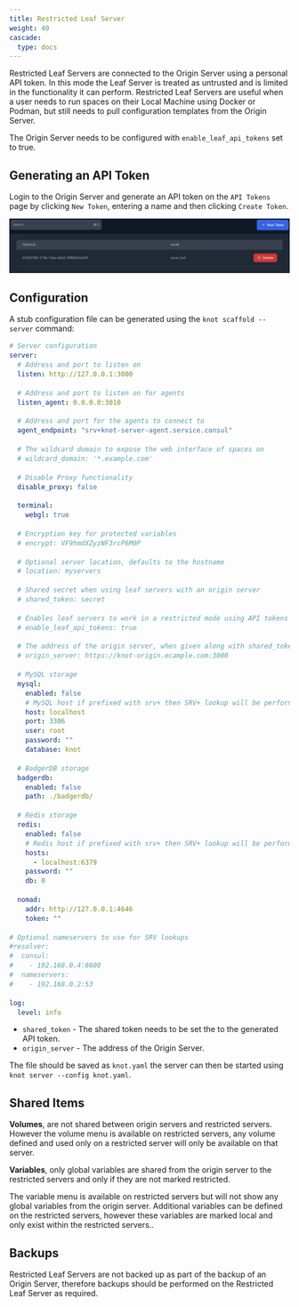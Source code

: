```yaml
---
title: Restricted Leaf Server
weight: 40
cascade:
  type: docs
---
```


Restricted Leaf Servers are connected to the Origin Server using a personal API token. In this mode the Leaf Server is treated as untrusted and is limited in the functionality it can perform. Restricted Leaf Servers are useful when a user needs to run spaces on their Local Machine using Docker or Podman, but still needs to pull configuration templates from the Origin Server.

The Origin Server needs to be configured with `enable_leaf_api_tokens` set to true.

## Generating an API Token

Login to the Origin Server and generate an API token on the `API Tokens` page by clicking `New Token`, entering a name and then clicking `Create Token`.

![API Tokens](api-token.webp)

## Configuration

A stub configuration file can be generated using the `knot scaffold --server` command:

```yaml {filename=knot.yaml}
# Server configuration
server:
  # Address and port to listen on
  listen: http://127.0.0.1:3000

  # Address and port to listen on for agents
  listen_agent: 0.0.0.0:3010

  # Address and port for the agents to connect to
  agent_endpoint: "srv+knot-server-agent.service.consul"

  # The wildcard domain to expose the web interface of spaces on
  # wildcard_domain: '*.example.com'

  # Disable Proxy functionality
  disable_proxy: false

  terminal:
    webgl: true

  # Encryption key for protected variables
  # encrypt: VF9hmdXZyzNF3rcP6M0P

  # Optional server location, defaults to the hostname
  # location: myservers

  # Shared secret when using leaf servers with an origin server
  # shared_token: secret

  # Enables leaf servers to work in a restricted mode using API tokens
  # enable_leaf_api_tokens: true

  # The address of the origin server, when given along with shared_token the server will be configured as a leaf server
  # origin_server: https://knot-origin.ecample.com:3000

  # MySQL storage
  mysql:
    enabled: false
    # MySQL host if prefixed with srv+ then SRV+ lookup will be performed
    host: localhost
    port: 3306
    user: root
    password: ""
    database: knot

  # BadgerDB storage
  badgerdb:
    enabled: false
    path: ./badgerdb/

  # Redis storage
  redis:
    enabled: false
    # Redis host if prefixed with srv+ then SRV+ lookup will be performed
    hosts:
      - localhost:6379
    password: ""
    db: 0

  nomad:
    addr: http://127.0.0.1:4646
    token: ""

# Optional nameservers to use for SRV lookups
#resolver:
#  consul:
#    - 192.168.0.4:8600
#  nameservers:
#    - 192.168.0.2:53

log:
  level: info
```

- `shared_token` - The shared token needs to be set the to the generated API token.
- `origin_server` - The address of the Origin Server.

The file should be saved as `knot.yaml` the server can then be started using `knot server --config knot.yaml`.

## Shared Items

**Volumes**, are not shared between origin servers and restricted servers. However the volume menu is available on restricted servers, any volume defined and used only on a restricted server will only be available on that server.

**Variables**, only global variables are shared from the origin server to the restricted servers and only if they are not marked restricted.

The variable menu is available on restricted servers but will not show any global variables from the origin server. Additional variables can be defined on the restricted servers, however these variables are marked local and only exist within the restricted servers..

## Backups

Restricted Leaf Servers are not backed up as part of the backup of an Origin Server, therefore backups should be performed on the Restricted Leaf Server as required.
